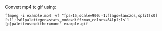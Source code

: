 Convert mp4 to gif using:

`ffmpeg -i example.mp4 -vf "fps=15,scale=900:-1:flags=lanczos,split[s0][s1];[s0]palettegen=stats_mode=diff:max_colors=64[p];[s1][p]paletteuse=dither=none" example.gif`
